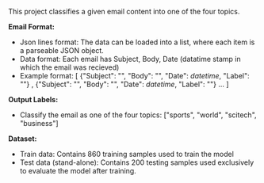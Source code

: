 This project classifies a given email content into one of the four topics.

**Email Format:** 
- Json lines format: The data can be loaded into a list, where each item is a parseable JSON object.
- Data format: Each email has Subject, Body, Date (datatime stamp in which the email was recieved) 
- Example format: [ {"Subject": "",  "Body": "", "Date": _datetime_, "Label": ""} , {"Subject": "",  "Body": "", "Date": _datetime_, "Label": ""} ... ]

**Output Labels:**
- Classify the email as one of the four topics: ["sports", "world", "scitech", "business"]

**Dataset:**
- Train data: Contains 860 training samples used to train the model
- Test data (stand-alone): Contains 200 testing samples used exclusively to evaluate the model after training.
